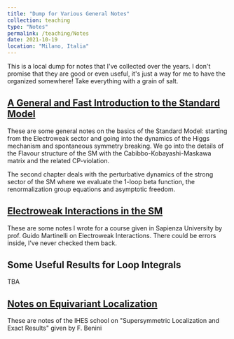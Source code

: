 ```yaml
---
title: "Dump for Various General Notes"
collection: teaching
type: "Notes"
permalink: /teaching/Notes
date: 2021-10-19
location: "Milano, Italia"
---
```

This is a local dump for notes that I've collected over the years. I don't promise that they are good or even useful, it's just a way for me to have the organized somewhere! Take everything with a grain of salt.

## [A General and Fast Introduction to the Standard Model](http://DavideMorgante.github.io/files/notes_SM.pdf)
These are some general notes on the basics of the Standard Model: starting from the Electroweak sector and going into the dynamics of the Higgs mechanism and spontaneous symmetry breaking. We go into the details of the Flavour structure of the SM with the Cabibbo-Kobayashi-Maskawa matrix and the related CP-violation.

The second chapter deals with the perturbative dynamics of the strong sector of the SM where we evaluate the $1$-loop beta function, the renormalization group equations and asymptotic freedom.

## [Electroweak Interactions in the SM](http://DavideMorgante.github.io/files/EW_Notes.pdf)
These are some notes I wrote for a course given in Sapienza University by prof. Guido Martinelli on Electroweak Interactions. There could be errors inside, I've never checked them back.

## Some Useful Results for Loop Integrals
TBA

## [Notes on Equivariant Localization](http://DavideMorgante.github.io/files/equiv_loc.pdf)
These are notes of the IHES school on "Supersymmetric Localization and Exact Results" given by F. Benini
